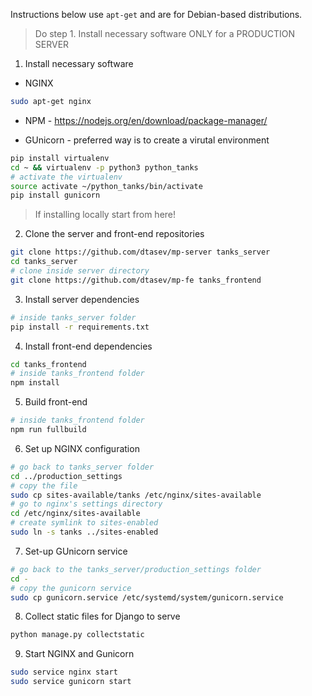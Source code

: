 Instructions below use `apt-get` and are for Debian-based distributions.

> Do step 1. Install necessary software ONLY for a PRODUCTION SERVER

1. Install necessary software
- NGINX

```bash
sudo apt-get nginx
```

- NPM - https://nodejs.org/en/download/package-manager/

- GUnicorn - preferred way is to create a virutal environment

```bash
pip install virtualenv
cd ~ && virtualenv -p python3 python_tanks
# activate the virtualenv
source activate ~/python_tanks/bin/activate
pip install gunicorn
```

> If installing locally start from here!

2. Clone the server and front-end repositories

```bash
git clone https://github.com/dtasev/mp-server tanks_server
cd tanks_server
# clone inside server directory
git clone https://github.com/dtasev/mp-fe tanks_frontend
```

3. Install server dependencies
```bash
# inside tanks_server folder
pip install -r requirements.txt
```

4. Install front-end dependencies
```bash
cd tanks_frontend
# inside tanks_frontend folder
npm install
```

5. Build front-end
```bash
# inside tanks_frontend folder
npm run fullbuild
```
6. Set up NGINX configuration
```bash
# go back to tanks_server folder
cd ../production_settings
# copy the file
sudo cp sites-available/tanks /etc/nginx/sites-available
# go to nginx's settings directory
cd /etc/nginx/sites-available
# create symlink to sites-enabled
sudo ln -s tanks ../sites-enabled
```
7. Set-up GUnicorn service
```bash
# go back to the tanks_server/production_settings folder
cd -
# copy the gunicorn service
sudo cp gunicorn.service /etc/systemd/system/gunicorn.service
```

8. Collect static files for Django to serve
```bash
python manage.py collectstatic
```

9. Start NGINX and Gunicorn
```bash
sudo service nginx start
sudo service gunicorn start
```
